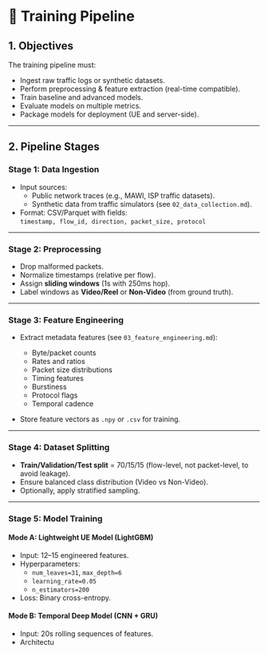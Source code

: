 # 🔄 Training Pipeline

## 1. Objectives
The training pipeline must:
- Ingest raw traffic logs or synthetic datasets.  
- Perform preprocessing & feature extraction (real-time compatible).  
- Train baseline and advanced models.  
- Evaluate models on multiple metrics.  
- Package models for deployment (UE and server-side).  

---

## 2. Pipeline Stages

### Stage 1: Data Ingestion
- Input sources:
  - Public network traces (e.g., MAWI, ISP traffic datasets).  
  - Synthetic data from traffic simulators (see `02_data_collection.md`).  
- Format: CSV/Parquet with fields:  
  `timestamp, flow_id, direction, packet_size, protocol`  

---

### Stage 2: Preprocessing
- Drop malformed packets.  
- Normalize timestamps (relative per flow).  
- Assign **sliding windows** (1s with 250ms hop).  
- Label windows as **Video/Reel** or **Non-Video** (from ground truth).  

---

### Stage 3: Feature Engineering
- Extract metadata features (see `03_feature_engineering.md`):  
  - Byte/packet counts  
  - Rates and ratios  
  - Packet size distributions  
  - Timing features  
  - Burstiness  
  - Protocol flags  
  - Temporal cadence  

- Store feature vectors as `.npy` or `.csv` for training.  

---

### Stage 4: Dataset Splitting
- **Train/Validation/Test split** = 70/15/15 (flow-level, not packet-level, to avoid leakage).  
- Ensure balanced class distribution (Video vs Non-Video).  
- Optionally, apply stratified sampling.  

---

### Stage 5: Model Training
#### Mode A: Lightweight UE Model (LightGBM)
- Input: 12–15 engineered features.  
- Hyperparameters:
  - `num_leaves=31`, `max_depth=6`  
  - `learning_rate=0.05`  
  - `n_estimators=200`  
- Loss: Binary cross-entropy.  

#### Mode B: Temporal Deep Model (CNN + GRU)
- Input: 20s rolling sequences of features.  
- Architectu
